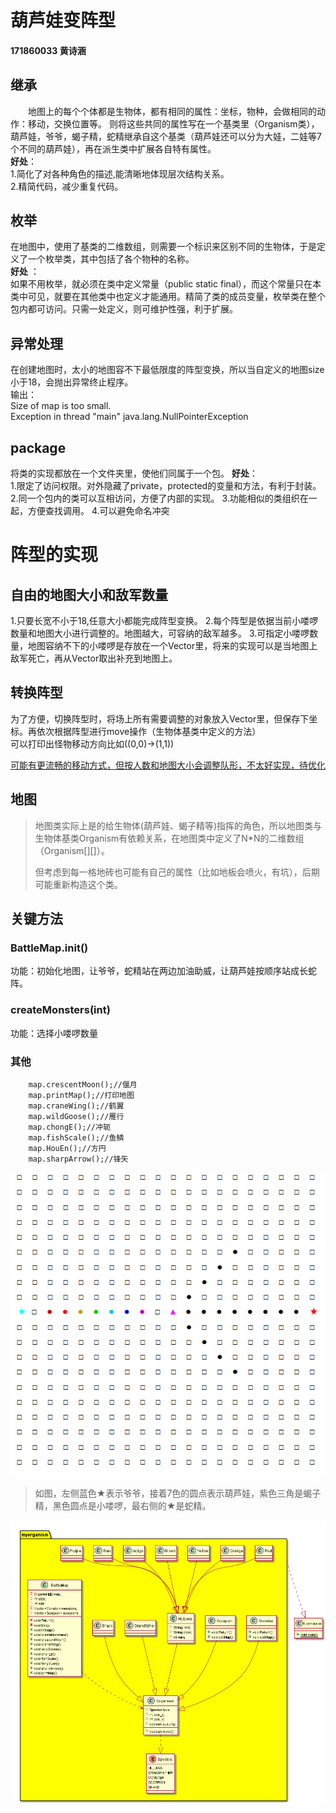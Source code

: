 ﻿# 葫芦娃变阵型
#### 171860033 黄诗涵

## 继承
 
&emsp;&emsp;地图上的每个个体都是生物体，都有相同的属性：坐标，物种，会做相同的动作：移动，交换位置等。
则将这些共同的属性写在一个基类里（Organism类），葫芦娃，爷爷，蝎子精，蛇精继承自这个基类（葫芦娃还可以分为大娃，二娃等7个不同的葫芦娃），再在派生类中扩展各自特有属性。  
**好处**：   
1.简化了对各种角色的描述,能清晰地体现层次结构关系。  
2.精简代码，减少重复代码。

## 枚举

在地图中，使用了基类的二维数组，则需要一个标识来区别不同的生物体，于是定义了一个枚举类，其中包括了各个物种的名称。  
**好处** ：  
如果不用枚举，就必须在类中定义常量（public static final），而这个常量只在本类中可见，就要在其他类中也定义才能通用。精简了类的成员变量，枚举类在整个包内都可访问。只需一处定义，则可维护性强，利于扩展。

## 异常处理
在创建地图时，太小的地图容不下最低限度的阵型变换，所以当自定义的地图size小于18，会抛出异常终止程序。  
输出：  
Size of map is too small.  
Exception in thread "main" java.lang.NullPointerException

## package

将类的实现都放在一个文件夹里，使他们同属于一个包。
**好处**：  
1.限定了访问权限。对外隐藏了private，protected的变量和方法，有利于封装。
2.同一个包内的类可以互相访问，方便了内部的实现。
3.功能相似的类组织在一起，方便查找调用。
4.可以避免命名冲突


# 阵型的实现

## 自由的地图大小和敌军数量
  1.只要长宽不小于18,任意大小都能完成阵型变换。
  2.每个阵型是依据当前小喽啰数量和地图大小进行调整的。地图越大，可容纳的敌军越多。
  3.可指定小喽啰数量，地图容纳不下的小喽啰是存放在一个Vector里，将来的实现可以是当地图上敌军死亡，再从Vector取出补充到地图上。
  
## 转换阵型  
为了方便，切换阵型时，将场上所有需要调整的对象放入Vector里，但保存下坐标。再依次根据阵型进行move操作（生物体基类中定义的方法）  
可以打印出怪物移动方向比如((0,0)->(1,1))

<u>可能有更流畅的移动方式，但按人数和地图大小会调整队形，不太好实现，待优化</u>

## 地图
>
>地图类实际上是的给生物体(葫芦娃、蝎子精等)指挥的角色，所以地图类与生物体基类Organism有依赖关系，在地图类中定义了N*N的二维数组（Organism[][]）。
>
>但考虑到每一格地砖也可能有自己的属性（比如地板会喷火，有坑），后期可能重新构造这个类。

## 关键方法

### BattleMap.init()
功能：初始化地图，让爷爷，蛇精站在两边加油助威，让葫芦娃按顺序站成长蛇阵。

### createMonsters(int)
功能：选择小喽啰数量

### 其他
        map.crescentMoon();//偃月
        map.printMap();//打印地图
        map.craneWing();//鹤翼
        map.wildGoose();//雁行   
        map.chongE();//冲轭
        map.fishScale();//鱼鳞 
        map.HouEn();//方円
        map.sharpArrow();//锋矢

  ![exp](exp.png)

  >如图，左侧蓝色★表示爷爷，接着7色的圆点表示葫芦娃，紫色三角是蝎子精，黑色圆点是小喽啰，最右侧的★是蛇精。


![uml](hw3_uml.png)
